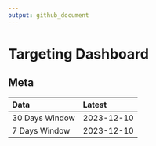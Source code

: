 ```yaml
---
output: github_document
---
```


# Targeting Dashboard



## Meta


|Data           |Latest     |
|:--------------|:----------|
|30 Days Window |2023-12-10 |
|7 Days Window  |2023-12-10 |
